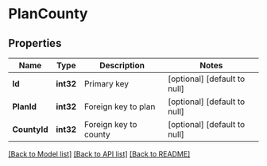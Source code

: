 # PlanCounty

## Properties
Name | Type | Description | Notes
------------ | ------------- | ------------- | -------------
**Id** | **int32** | Primary key | [optional] [default to null]
**PlanId** | **int32** | Foreign key to plan | [optional] [default to null]
**CountyId** | **int32** | Foreign key to county | [optional] [default to null]

[[Back to Model list]](../README.md#documentation-for-models) [[Back to API list]](../README.md#documentation-for-api-endpoints) [[Back to README]](../README.md)


